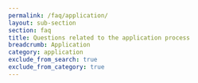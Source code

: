 ```yaml
---
permalink: /faq/application/
layout: sub-section
section: faq
title: Questions related to the application process
breadcrumb: Application
category: application
exclude_from_search: true
exclude_from_category: true
---
```

